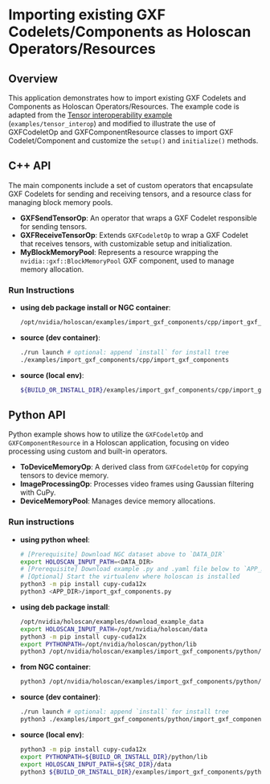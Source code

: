 # Importing existing GXF Codelets/Components as Holoscan Operators/Resources

## Overview

This application demonstrates how to import existing GXF Codelets and Components as Holoscan Operators/Resources. The example code is adapted from the [Tensor interoperability example](https://github.com/nvidia-holoscan/holoscan-sdk/tree/main/examples/tensor_interop) (`examples/tensor_interop`) and modified to illustrate the use of GXFCodeletOp and GXFComponentResource classes to import GXF Codelet/Component and customize the `setup()` and `initialize()` methods.

## C++ API

The main components include a set of custom operators that encapsulate GXF Codelets for sending and receiving tensors, and a resource class for managing block memory pools.

- **GXFSendTensorOp**: An operator that wraps a GXF Codelet responsible for sending tensors.
- **GXFReceiveTensorOp**: Extends `GXFCodeletOp` to wrap a GXF Codelet that receives tensors, with customizable setup and initialization.
- **MyBlockMemoryPool**: Represents a resource wrapping the `nvidia::gxf::BlockMemoryPool` GXF component, used to manage memory allocation.

### Run Instructions

* **using deb package install or NGC container**:
  ```bash
  /opt/nvidia/holoscan/examples/import_gxf_components/cpp/import_gxf_components
  ```
* **source (dev container)**:
  ```bash
  ./run launch # optional: append `install` for install tree
  ./examples/import_gxf_components/cpp/import_gxf_components
  ```
* **source (local env)**:
  ```bash
  ${BUILD_OR_INSTALL_DIR}/examples/import_gxf_components/cpp/import_gxf_components
  ```

## Python API

Python example shows how to utilize the `GXFCodeletOp` and `GXFComponentResource` in a Holoscan application, focusing on video processing using custom and built-in operators.

- **ToDeviceMemoryOp**: A derived class from `GXFCodeletOp` for copying tensors to device memory.
- **ImageProcessingOp**: Processes video frames using Gaussian filtering with CuPy.
- **DeviceMemoryPool**: Manages device memory allocations.

### Run instructions

* **using python wheel**:
  ```bash
  # [Prerequisite] Download NGC dataset above to `DATA_DIR`
  export HOLOSCAN_INPUT_PATH=<DATA_DIR>
  # [Prerequisite] Download example .py and .yaml file below to `APP_DIR`
  # [Optional] Start the virtualenv where holoscan is installed
  python3 -m pip install cupy-cuda12x
  python3 <APP_DIR>/import_gxf_components.py
  ```
* **using deb package install**:
  ```bash
  /opt/nvidia/holoscan/examples/download_example_data
  export HOLOSCAN_INPUT_PATH=/opt/nvidia/holoscan/data
  python3 -m pip install cupy-cuda12x
  export PYTHONPATH=/opt/nvidia/holoscan/python/lib
  python3 /opt/nvidia/holoscan/examples/import_gxf_components/python/import_gxf_components.py
  ```
* **from NGC container**:
  ```bash
  python3 /opt/nvidia/holoscan/examples/import_gxf_components/python/import_gxf_components.py
  ```
* **source (dev container)**:
  ```bash
  ./run launch # optional: append `install` for install tree
  python3 ./examples/import_gxf_components/python/import_gxf_components.py
  ```
* **source (local env)**:
  ```bash
  python3 -m pip install cupy-cuda12x
  export PYTHONPATH=${BUILD_OR_INSTALL_DIR}/python/lib
  export HOLOSCAN_INPUT_PATH=${SRC_DIR}/data
  python3 ${BUILD_OR_INSTALL_DIR}/examples/import_gxf_components/python/import_gxf_components.py
  ```

